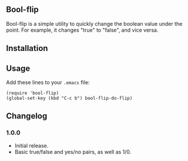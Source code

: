 ## Bool-flip

Bool-flip is a simple utility to quickly change the boolean value under the
point. For example, it changes "true" to "false", and vice versa.

## Installation

## Usage

Add these lines to your `.emacs` file:

```
(require 'bool-flip)
(global-set-key (kbd "C-c b") bool-flip-do-flip)
```

## Changelog

### 1.0.0
  * Initial release.
  * Basic true/false and yes/no pairs, as well as 1/0.
